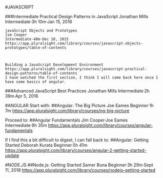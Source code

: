 #JAVASCRIPT

###Intermediate
Practical Design Patterns in JavaScript
Jonathan Mills
Intermediate·3h 10m·Jan 15, 2016


    javaScript Objects and Prototypes 
    Jim Cooper
    Intermediate·48m·Dec 10, 2015
    https://app.pluralsight.com/library/courses/javascript-objects-prototypes/table-of-contents

    

    Building a JavaScript Development Environment
    https://app.pluralsight.com/library/courses/javascript-practical-design-patterns/table-of-contents
    I have watched the first section, I think I will come back here once I have some basics of angular.
    
###Advanced
    JavaScript Best Practices
    Jonathan Mills
    Intermediate·2h 39m·Apr 5, 2016



#ANGULAR
Start with:
##Angular: The Big Picture
Joe Eames
Beginner·1h 7m
https://app.pluralsight.com/library/courses/ng-big-picture

Proceed to:
##Angular Fundamentals
Jim Cooper·Joe Eames
Intermediate·9h 35m
https://app.pluralsight.com/library/courses/angular-fundamentals

If I find this a bit difficult to digest, I can fall back to:
##Angular: Getting Started
Deborah Kurata
Beginner·5h 41m
https://app.pluralsight.com/library/courses/angular-2-getting-started-update



#NODE.JS
##Node.js: Getting Started
Samer Buna
Beginner·3h 29m·Sept 11, 2018
https://app.pluralsight.com/library/courses/nodejs-getting-started
